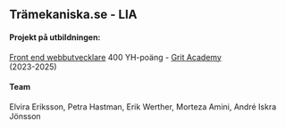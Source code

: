 ## Trämekaniska.se - LIA 

#### Projekt på utbildningen:
[Front end webbutvecklare](https://gritacademy.se/front-end-webbutvecklare/) 400 YH-poäng - [Grit Academy](https://gritacademy.se/)  
(2023-2025)

#### Team
Elvira Eriksson, Petra Hastman, Erik Werther, Morteza Amini, André Iskra Jönsson